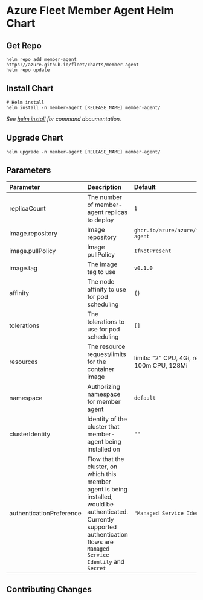 # Azure Fleet Member Agent Helm Chart

## Get Repo

```console
helm repo add member-agent https://azure.github.io/fleet/charts/member-agent
helm repo update
```

## Install Chart

```console
# Helm install
helm install -n member-agent [RELEASE_NAME] member-agent/
```

_See [helm install](https://helm.sh/docs/helm/helm_install/) for command documentation._

## Upgrade Chart

```console
helm upgrade -n member-agent [RELEASE_NAME] member-agent/
```

## Parameters

| Parameter                | Description                                                                                                                                                                        | Default                                         |
|:-------------------------|:-----------------------------------------------------------------------------------------------------------------------------------------------------------------------------------|:------------------------------------------------|
| replicaCount             | The number of member-agent replicas to deploy                                                                                                                                      | `1`                                             |
| image.repository         | Image repository                                                                                                                                                                   | `ghcr.io/azure/azure/fleet/member-agent`        |
| image.pullPolicy         | Image pullPolicy                                                                                                                                                                   | `IfNotPresent`                                  |
| image.tag                | The image tag to use                                                                                                                                                               | `v0.1.0`                                        |
| affinity                 | The node affinity to use for pod scheduling                                                                                                                                        | `{}`                                            |
| tolerations              | The tolerations to use for pod scheduling                                                                                                                                          | `[]`                                            |
| resources                | The resource request/limits for the container image                                                                                                                                | limits: "2" CPU, 4Gi, requests: 100m CPU, 128Mi |
| namespace                | Authorizing namespace for member agent                                                                                                                                             | `default`                                       |
| clusterIdentity          | Identity of the cluster that member-agent being installed on                                                                                                                       | `""`                                            |
| authenticationPreference | Flow that the cluster, on which this member agent is being installed, would be authenticated. Currently supported authentication flows are `Managed Service Identity` and `Secret` | `"Managed Service Identity"`                    |

## Contributing Changes
